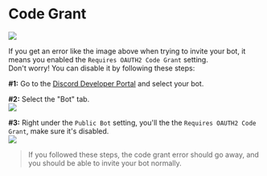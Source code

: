 # Code Grant
![](https://user-images.githubusercontent.com/69215413/135365673-11bf49a9-2058-4f76-96b2-bba70ab123d6.png)

If you get an error like the image above when trying to invite your bot, it means you enabled the `Requires OAUTH2 Code Grant` setting.\
Don't worry! You can disable it by following these steps:

**#1:** Go to the [Discord Developer Portal](https://discord.com/developers/applications) and select your bot.

**#2:** Select the "Bot" tab.\
![](https://user-images.githubusercontent.com/69215413/135365274-3722963f-0c3d-4d35-a7ba-8cbff291ce08.png)

**#3:** Right under the `Public Bot` setting, you'll the the `Requires OAUTH2 Code Grant`, make sure it's disabled.\
![](https://user-images.githubusercontent.com/69215413/135365466-c92c744a-bcbf-4052-afb9-48259bd0b0c8.png)

> If you followed these steps, the code grant error should go away, and you should be able to invite your bot normally.
